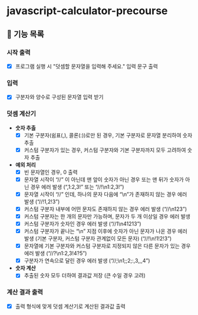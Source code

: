 # javascript-calculator-precourse

## 🎯 기능 목록

### 시작 출력
  - [X] 프로그램 실행 시 "덧셈할 문자열을 입력해 주세요." 입력 문구 출력

### 입력
  - [X] 구분자와 양수로 구성된 문자열 입력 받기

### 덧셈 계산기

  - **숫자 추출**  
    - [X] 기본 구분자(쉼표(,), 콜론(:))로만 된 경우, 기본 구분자로 문자열 분리하여 숫자 추출
    - [X] 커스텀 구분자가 있는 경우, 커스텀 구분자와 기본 구분자까지 모두 고려하여 숫자 추출

  - **예외 처리**
    - [X] 빈 문자열인 경우, 0 출력
    - [X] 문자열 시작이 “//” 이 아닌데 맨 앞이 숫자가 아닌 경우 또는 맨 뒤가 숫자가 아닌 경우 에러 발생 (“,1:2,3!” 또는 “//!\n1:2,3!”)
    - [X] 문자열 시작이 “//” 인데, 하나의 문자 다음에 “\n”가 존재하지 않는 경우 에러 발생 (“//!1,2!3”)
    - [X] 커스텀 구분자 내부에 어떤 문자도 존재하지 않는 경우 에러 발생 (“//\n123”)
    - [X] 커스텀 구분자는 한 개의 문자만 가능하며, 문자가 두 개 이상일 경우 에러 발생
    - [X] 커스텀 구분자가 숫자인 경우 에러 발생 (“//1\n41213”)
    - [X] 커스텀 구분자가 끝나는 “\n” 지점 이후에 숫자가 아닌 문자가 나온 경우 에러 발생 (기본 구분자, 커스텀 구분자 관계없이 모든 문자) (“//!\n!1!2!3”)
    - [X] 문자열에 기본 구분자와 커스텀 구분자로 지정되지 않은 다른 문자가 있는 경우 에러 발생 (“//?\n1:2,3!4?5”)
    - [X] 구분자가 연속으로 달린 경우 에러 발생 (“//;\n1;;2;:,3,,,4”)

  - **숫자 계산**
    - [X] 추출된 숫자 모두 더하여 결과값 저장 (큰 수일 경우 고려)

### 계산 결과 출력
  - [X] 출력 형식에 맞게 덧셈 계산기로 계산된 결과값 출력